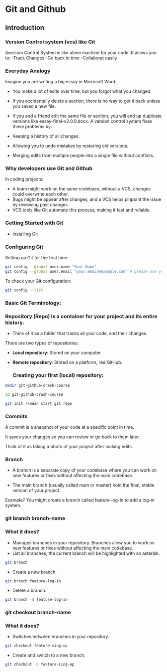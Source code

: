 # Git and Github

## Introduction

### Version Control system (vcs) like Git

Aversion Control System is like atime machine for your code .It allows
you to:
-Track Changes
-Go back in time
-Collaborat easily

### Everyday Analogy

Imagine you are writing a big essay in Microsoft Word.

- You make a lot of edits over time, but you forgot what you changed.
- if you accidentally delete a section, there is no way to get it back unless you saved a new file.
- if you and a friend edit the same file or section, you will end up duplicate versions like essay-final-v2.0.0.docx.
  A version control system fixes these problems by:

- Keeping a history of all changes.
- Allowing you to undo mistakes by restoring old versions.
- Merging edits from multiple people into a single file without conflicts.

### Why developers use Git and Github

In coding projects:

- A team might work on the same codebase, without a VCS, changes could overwrite each other.
- Bugs might be appear after changes, and a VCS helps pinpoint the issue by reviewing past changes.
- VCS tools like Git automate this process, making it fast and reliable.

### Getting Started with Git

- Installing Git

### Configuring Git

Setting up Git for the first time:

```bash
git config --global user.name "Your Name"
git config --global user.email "your.email@example.com" # please use your GitHub email, if you do not have one, use the same Git email when you create a GitHub account
```

To check your Git configuration:

```bash
git config --list
```

### Basic Git Terminology:

### Repository (Repo) Is a container for your project and its entire history.

- Think of it as a folder that tracks all your code, and their changes.

There are two types of repositories:

- **Local repository**: Stored on your computer.
- **Remote repository**: Stored on a platform, like GitHub.

  ### Creating your first (local) repository:

```bash
mkdir git-github-crash-course
```

```bash
cd git-github-crash-course
```

```bash
git init //mean start git repo

```

### Commits

A commit is a snapshot of your code at a specific point in time.

It saves your changes so you can review or go back to them later.

Think of it as taking a photo of your project after making edits.

### Branch

- A branch is a separate copy of your codebase where you can work on new features or fixes without affecting the main codebase.

- The main branch (usually called main or master) hold the final, stable version of your project.

Example? You might create a branch called feature-log-in to add a log-in system.

### git branch branch-name

### What it does?

- Manages branches in your repository. Branches allow you to work on new features or fixes without affecting the main codebase.
- List all branches, the current branch will be highlighted with an asterisk.

```bash
git branch

```

- Create a new branch.

```bash
git branch feature-log-in
```

- Delete a branch.

```bash
git branch -d feature-log-in
```

### git checkout branch-name

### What it does?

- Switches between branches in your repository.

```bash
git checkout feature-sing-up
```

- Create and switch to a new branch.

```bash
git checkout -b feature-sing-up
```
